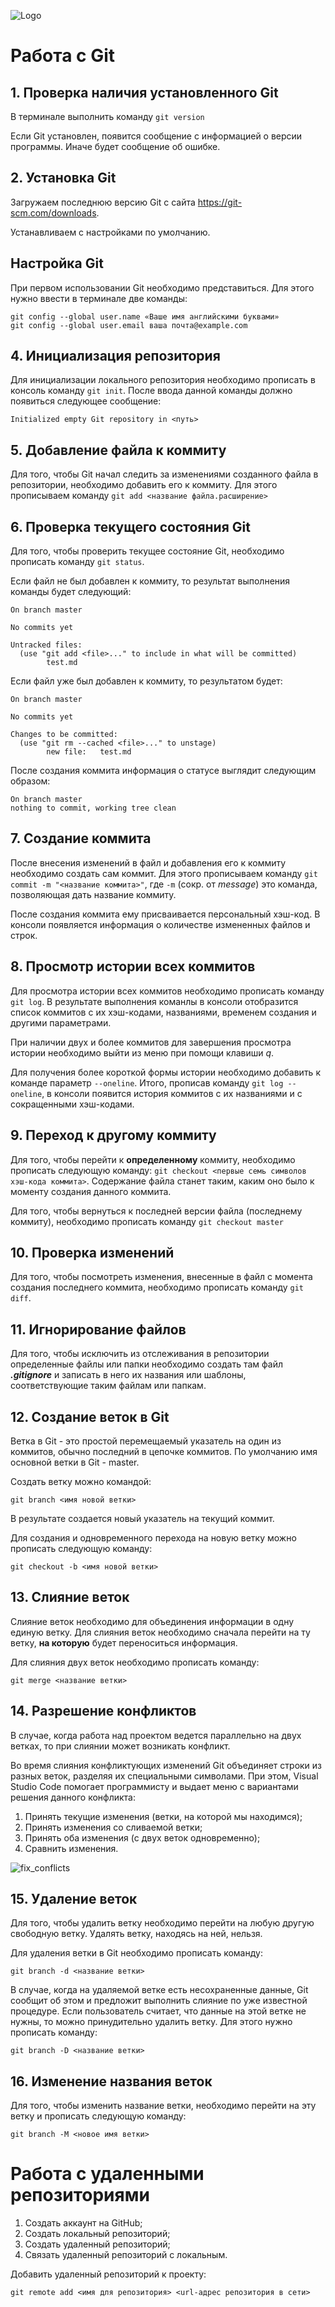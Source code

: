 ![Logo](Git_logo.png)

# Работа с Git

## 1. Проверка наличия установленного Git

В терминале выполнить команду `git version`

Если Git установлен, появится сообщение с информацией о версии программы. Иначе будет сообщение об ошибке.

## 2. Установка Git

Загружаем последнюю версию Git с сайта https://git-scm.com/downloads.

Устанавливаем с настройками по умолчанию.

## Настройка Git

При первом использовании Git необходимо представиться. Для этого нужно ввести в терминале две команды:

```
git config --global user.name «Ваше имя английскими буквами»
git config --global user.email ваша почта@example.com
```

## 4. Инициализация репозитория

Для инициализации локального репозитория необходимо прописать в консоль команду `git init`. После ввода данной команды должно появиться следующее сообщение:

```
Initialized empty Git repository in <путь>
```

## 5. Добавление файла к коммиту

Для того, чтобы Git начал следить за изменениями созданного файла в репозитории, необходимо добавить его к коммиту. Для этого прописываем команду `git add <название файла.расширение>`

## 6. Проверка текущего состояния Git

Для того, чтобы проверить текущее состояние Git, необходимо прописать команду `git status`.

Если файл не был добавлен к коммиту, то результат выполнения команды будет следующий:

```
On branch master

No commits yet  

Untracked files:
  (use "git add <file>..." to include in what will be committed)
        test.md
```

Если файл уже был добавлен к коммиту, то результатом будет:

```
On branch master

No commits yet

Changes to be committed:
  (use "git rm --cached <file>..." to unstage)
        new file:   test.md
```

После создания коммита информация о статусе выглядит следующим образом:

```
On branch master
nothing to commit, working tree clean
```

## 7. Создание коммита

После внесения изменений в файл и добавления его к коммиту необходимо создать сам коммит. Для этого прописываем команду `git commit -m "<название коммита>"`, где `-m` (сокр. от *message*) это команда, позволяющая дать название коммиту.

После создания коммита ему присваивается персональный хэш-код. В консоли появляется информация о количестве измененных файлов и строк.

## 8. Просмотр истории всех коммитов

Для просмотра истории всех коммитов необходимо прописать команду `git log`. В результате выполнения команлы в консоли отобразится список коммитов с их хэш-кодами, названиями, временем создания и другими параметрами. 

При наличии двух и более коммитов для завершения просмотра истории необходимо выйти из меню при помощи клавиши *q*.

Для получения более короткой формы истории необходимо добавить к команде параметр `--oneline`. Итого, прописав команду `git log -- oneline`, в консоли появится история коммитов с их названиями и с сокращенными хэш-кодами.

## 9. Переход к другому коммиту

Для того, чтобы перейти к **определенному** коммиту, необходимо прописать следующую команду: `git checkout <первые семь символов хэш-кода коммита>`. Содержание файла станет таким, каким оно было к моменту создания данного коммита. 

Для того, чтобы вернуться к последней версии файла (последнему коммиту), необходимо прописать команду `git checkout master`

## 10. Проверка изменений

Для того, чтобы посмотреть изменения, внесенные в файл с момента создания последнего коммита, необходимо прописать команду `git diff`.

## 11. Игнорирование файлов

Для того, чтобы исключить из отслеживания в репозитории определенные файлы или папки необходимо создать там файл ***.gitignore*** и записать в него их названия или шаблоны, соответствующие таким файлам или папкам.

## 12. Создание веток в Git


Ветка в Git - это простой перемещаемый указатель на один из коммитов, обычно последний в цепочке коммитов. По умолчанию имя основной ветки в Git - master.

Создать ветку можно командой:
```
git branch <имя новой ветки>
```

В результате создается новый указатель на текущий коммит. 

Для создания и одновременного перехода на новую ветку можно прописать следующую команду:

```
git checkout -b <имя новой ветки>
```

## 13. Слияние веток

Слияние веток необходимо для объединения информации в одну единую ветку.
Для слияния веток необходимо сначала перейти на ту ветку, **на которую** будет переноситься информация.

Для слияния двух веток необходимо прописать команду:

```
git merge <название ветки>
```

## 14. Разрешение конфликтов

В случае, когда работа над проектом ведется параллельно на двух ветках, то при слиянии может возникать конфликт. 

Во время слияния конфликтующих изменений Git объединяет строки из разных веток, разделяя их специальными символами. При этом, Visual Studio Code помогает программисту и выдает меню с вариантами решения данного конфликта:

1. Принять текущие изменения (ветки, на которой мы находимся);
2. Принять изменения со сливаемой ветки;
3. Принять оба изменения (с двух веток одновременно);
4. Сравнить изменения.

![fix_conflicts](fix_conflict.png)

## 15. Удаление веток

Для того, чтобы удалить ветку необходимо перейти на любую другую свободную ветку. Удалять ветку, находясь на ней, нельзя.

Для удаления ветки в Git необходимо прописать команду:

```
git branch -d <название ветки>
```

В случае, когда на удаляемой ветке есть несохраненные данные, Git сообщит об этом и предложит выполнить слияние по уже известной процедуре. Если пользователь считает, что данные на этой ветке не нужны, то можно принудительно удалить ветку. Для этого нужно прописать команду:

```
git branch -D <название ветки>
```

## 16. Изменение названия веток

Для того, чтобы изменить название ветки, необходимо перейти на эту ветку и прописать следующую команду:

```
git branch -M <новое имя ветки>
```

# Работа с удаленными репозиториями

1. Создать аккаунт на GitHub;
2. Создать локальный репозиторий;
3. Создать удаленный репозиторий;
4. Связать удаленный репозиторий с локальным.

Добавить удаленный репозиторий к проекту:
```
git remote add <имя для репозитория> <url-адрес репозитория в сети>
```
